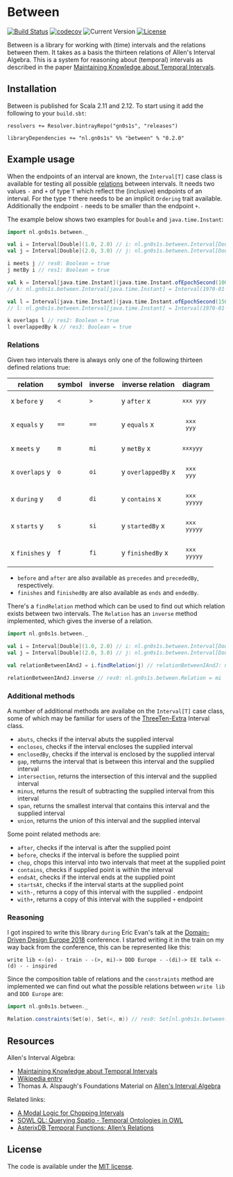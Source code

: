 # Between

[![Build Status](https://travis-ci.org/Philippus/between.svg?branch=master)](https://travis-ci.org/Philippus/between)
[![codecov](https://codecov.io/gh/Philippus/between/branch/master/graph/badge.svg)](https://codecov.io/gh/Philippus/between)
![Current Version](https://img.shields.io/badge/version-0.2.0-brightgreen.svg?style=flat "0.2.0")
[![License](https://img.shields.io/badge/license-MIT-blue.svg?style=flat "MIT")](LICENSE.md)

Between is a library for working with (time) intervals and the relations between them. It takes as a basis the thirteen
relations of Allen's Interval Algebra. This is a system for reasoning about (temporal) intervals as described in
the paper [Maintaining Knowledge about Temporal Intervals](https://cse.unl.edu/~choueiry/Documents/Allen-CACM1983.pdf).

## Installation
Between is published for Scala 2.11 and 2.12. To start using it add the following to your `build.sbt`:

```
resolvers += Resolver.bintrayRepo("gn0s1s", "releases")

libraryDependencies += "nl.gn0s1s" %% "between" % "0.2.0"
```

## Example usage
When the endpoints of an interval are known, the `Interval[T]` case class is available for testing all possible
[relations](#relations) between intervals. It needs two values `-` and `+` of type `T` which reflect the (inclusive)
endpoints of an interval. For the type `T` there needs to be an implicit `Ordering` trait available. Additionally the
endpoint `-` needs to be smaller than the endpoint `+`.

The example below shows two examples for `Double` and `java.time.Instant`:

```scala
import nl.gn0s1s.between._

val i = Interval[Double](1.0, 2.0) // i: nl.gn0s1s.between.Interval[Double] = Interval(1.0,2.0)
val j = Interval[Double](2.0, 3.0) // j: nl.gn0s1s.between.Interval[Double] = Interval(2.0,3.0)

i meets j // res0: Boolean = true
j metBy i // res1: Boolean = true

val k = Interval[java.time.Instant](java.time.Instant.ofEpochSecond(1000L), java.time.Instant.ofEpochSecond(2000L))
// k: nl.gn0s1s.between.Interval[java.time.Instant] = Interval(1970-01-01T00:16:40Z,1970-01-01T00:33:20Z)

val l = Interval[java.time.Instant](java.time.Instant.ofEpochSecond(1500L), java.time.Instant.ofEpochSecond(2500L))
// l: nl.gn0s1s.between.Interval[java.time.Instant] = Interval(1970-01-01T00:25:00Z,1970-01-01T00:41:40Z)

k overlaps l // res2: Boolean = true
l overlappedBy k // res3: Boolean = true
```

### Relations

Given two intervals there is always only one of the following thirteen defined relations true:

| relation       | symbol  | inverse | inverse relation   | diagram                     |
| -------------- | ------- | ------- | ------------------ | --------------------------- |
| x `before` y   |   `<`   |   `>`   | y `after` x        | <pre>xxx yyy</pre>          |
| x `equals` y   |   `==`  |  `==`   | y `equals` x       | <pre>  xxx<br>  yyy</pre>   |
| x `meets` y    |   `m`   |  `mi`   | y `metBy` x        | <pre>xxxyyy</pre>           |
| x `overlaps` y |   `o`   |  `oi`   | y `overlappedBy` x | <pre> xxx<br>  yyy</pre>    |
| x `during` y   |   `d`   |  `di`   | y `contains` x     | <pre>  xxx <br> yyyyy</pre> |
| x `starts` y   |   `s`   |  `si`   | y `startedBy` x    | <pre> xxx <br> yyyyy</pre>  |
| x `finishes` y |   `f`   |  `fi`   | y `finishedBy` x   | <pre>   xxx<br> yyyyy</pre> |

* `before` and `after` are also available as `precedes` and `precededBy`, respectively.
* `finishes` and `finishedBy` are also available as `ends` and `endedBy`.

There's a `findRelation` method which can be used to find out which relation exists between two intervals. The
`Relation` has an `inverse` method implemented, which gives the inverse of a relation.

```scala
import nl.gn0s1s.between._

val i = Interval[Double](1.0, 2.0) // i: nl.gn0s1s.between.Interval[Double] = Interval(1.0,2.0)
val j = Interval[Double](2.0, 3.0) // j: nl.gn0s1s.between.Interval[Double] = Interval(2.0,3.0)

val relationBetweenIAndJ = i.findRelation(j) // relationBetweenIAndJ: nl.gn0s1s.between.Relation = m

relationBetweenIAndJ.inverse // res0: nl.gn0s1s.between.Relation = mi
```

### Additional methods
A number of additional methods are availabe on the `Interval[T]` case class, some of which may be familiar for users of
the [ThreeTen-Extra](http://www.threeten.org/threeten-extra/apidocs/org/threeten/extra/Interval.html) Interval class.

* `abuts`, checks if the interval abuts the supplied interval
* `encloses`, checks if the interval encloses the supplied interval
* `enclosedBy`, checks if the interval is enclosed by the supplied interval
* `gap`, returns the interval that is between this interval and the supplied interval
* `intersection`, returns the intersection of this interval and the supplied interval
* `minus`, returns the result of subtracting the supplied interval from this interval
* `span`, returns the smallest interval that contains this interval and the supplied interval
* `union`, returns the union of this interval and the supplied interval

Some point related methods are:
* `after`, checks if the interval is after the supplied point
* `before`, checks if the interval is before the supplied point
* `chop`, chops this interval into two intervals that meet at the supplied point
* `contains`, checks if supplied point is within the interval
* `endsAt`, checks if the interval ends at the supplied point
* `startsAt`, checks if the interval starts at the supplied point
* `with-`, returns a copy of this interval with the supplied `-` endpoint
* `with+`, returns a copy of this interval with the supplied `+` endpoint

### Reasoning
I got inspired to write this library `during` Eric Evan's talk at the
[Domain-Driven Design Europe 2018](https://dddeurope.com/2018/) conference. I started writing it in the train on my way
back from the conference, this can be represented like this:

`write lib <-(o)- - train - -(>, mi)-> DDD Europe - -(di)-> EE talk <-(d) - - inspired`

Since the composition table of relations and the `constraints` method are implemented we can find out what the possible
relations between `write lib` and `DDD Europe` are:

```scala
import nl.gn0s1s.between._

Relation.constraints(Set(o), Set(<, m)) // res0: Set[nl.gn0s1s.between.Relation] = Set(<)
```

## Resources
Allen's Interval Algebra:
- [Maintaining Knowledge about Temporal Intervals](https://cse.unl.edu/~choueiry/Documents/Allen-CACM1983.pdf)
- [Wikipedia entry](https://en.wikipedia.org/wiki/Allen%27s_interval_algebra)
- Thomas A. Alspaugh's Foundations Material on [Allen's Interval Algebra](http://www.ics.uci.edu/~alspaugh/cls/shr/allen.html)

Related links:
- [A Modal Logic for Chopping Intervals](https://staff.fnwi.uva.nl/y.venema/papers/1991/vene-moda91.pdf)
- [SOWL QL: Querying Spatio - Temporal Ontologies in OWL](http://www.intelligence.tuc.gr/~petrakis/publications/SOWLQL-JDS.pdf)
- [AsterixDB Temporal Functions: Allen’s Relations](https://asterixdb.apache.org/docs/0.8.8-incubating/aql/allens.html)

## License
The code is available under the [MIT license](LICENSE.md).
